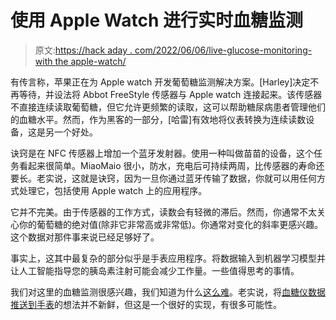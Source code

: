# 使用 Apple Watch 进行实时血糖监测

> 原文:[https://hack aday . com/2022/06/06/live-glucose-monitoring-with the apple-watch/](https://hackaday.com/2022/06/06/live-glucose-monitoring-with-the-apple-watch/)

有传言称，苹果正在为 Apple watch 开发葡萄糖监测解决方案。[Harley]决定不再等待，并设法将 Abbot FreeStyle 传感器与 Apple watch 连接起来。该传感器不直接连续读取葡萄糖，但它允许更频繁的读取，这可以帮助糖尿病患者管理他们的血糖水平。然而，作为黑客的一部分，[哈雷]有效地将仪表转换为连续读数设备，这是另一个好处。

诀窍是在 NFC 传感器上增加一个蓝牙发射器。使用一种叫做苗苗的设备，这个任务看起来很简单。MiaoMaio 很小，防水，充电后可持续两周，比传感器的寿命还要长。老实说，这就是诀窍，因为一旦你通过蓝牙传输了数据，你就可以用任何方式处理它，包括使用 Apple watch 上的应用程序。

它并不完美。由于传感器的工作方式，读数会有轻微的滞后。然而，你通常不太关心你的葡萄糖的绝对值(除非它非常高或非常低)。你通常对变化的斜率更感兴趣。这个数据对那件事来说已经足够好了。

事实上，这其中最复杂的部分似乎是手表应用程序。将数据输入到机器学习模型并让人工智能指导您的胰岛素注射可能会减少工作量。一些值得思考的事情。

我们对这里的血糖监测很感兴趣，我们知道为什么[这么难](https://hackaday.com/2018/12/03/why-is-continuous-glucose-monitoring-so-hard/)。老实说，将[血糖仪数据推送到手表](https://hackaday.com/2013/05/27/blood-glucose-monitor-data-pushed-to-smart-watch/)的想法并不新鲜，但这是一个很好的实现，有很多可能性。